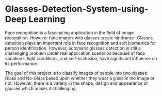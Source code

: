 # Glasses-Detection-System-using-Deep Learning

Face recognition is a fascinating application in the field of image recognition. However face images with glasses create hindrance. Glasses detection plays an important role in face recognition and soft biometrics for person identification. However, automatic glasses detection is still a challenging problem under real application scenarios because of face variations, light conditions, and self-occlusion, have significant influence on its performance. 

The goal of this project is to classify images of people into two classes: Glass and No-Glass based upon whether they wear a glass in the image or not. However, there is a variety in the shape, design and appearance of glasses which makes it challenging.


  
 
